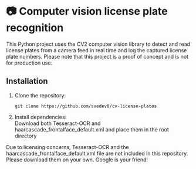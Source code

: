# 📷 Computer vision license plate recognition

This Python project uses the CV2 computer vision library to detect and read license plates from a camera feed in real time and log the captured license plate numbers. Please note that this project is a proof of concept and is not for production use.

## Installation
1. Clone the repository:
    ```
    git clone https://github.com/svedev0/cv-license-plates
    ```
2. Install dependencies:  
Download both Tesseract-OCR and haarcascade_frontalface_default.xml and place them in the root directory

Due to licensing concerns, Tesseract-OCR and the haarcascade_frontalface_default.xml file are not included in this repository. Please download them on your own. Google is your friend!
